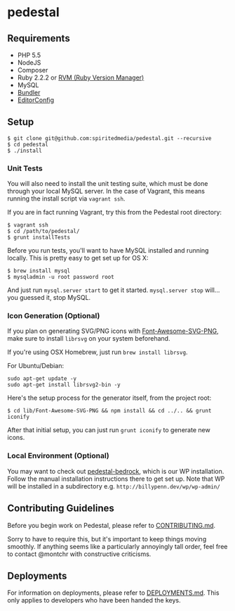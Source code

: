 # pedestal

## Requirements

- PHP 5.5
- NodeJS
- Composer
- Ruby 2.2.2 or [RVM (Ruby Version Manager)](https://rvm.io/)
- MySQL
- [Bundler](http://bundler.io/)
- [EditorConfig](http://editorconfig.org/)

## Setup

```
$ git clone git@github.com:spiritedmedia/pedestal.git --recursive
$ cd pedestal
$ ./install
```

### Unit Tests

You will also need to install the unit testing suite, which must be done through your local MySQL server. In the case of Vagrant, this means running the install script via `vagrant ssh`.

If you are in fact running Vagrant, try this from the Pedestal root directory:

```
$ vagrant ssh
$ cd /path/to/pedestal/
$ grunt installTests
```

Before you run tests, you'll want to have MySQL installed and running locally. This is pretty easy to get set up for OS X:

```
$ brew install mysql
$ mysqladmin -u root password root
```

And just run `mysql.server start` to get it started. `mysql.server stop` will... you guessed it, stop MySQL.

### Icon Generation (Optional)

If you plan on generating SVG/PNG icons with [Font-Awesome-SVG-PNG](https://github.com/encharm/Font-Awesome-SVG-PNG), make sure to install `librsvg` on your system beforehand.

If you're using OSX Homebrew, just run `brew install librsvg`.

For Ubuntu/Debian:

```
sudo apt-get update -y
sudo apt-get install librsvg2-bin -y
```

Here's the setup process for the generator itself, from the project root:

```
$ cd lib/Font-Awesome-SVG-PNG && npm install && cd ../.. && grunt iconify
```

After that initial setup, you can just run `grunt iconify` to generate new icons.

### Local Environment (Optional)

You may want to check out [pedestal-bedrock](https://github.com/spiritedmedia/pedestal-bedrock), which is our WP installation. Follow the manual installation instructions there to get set up. Note that WP will be installed in a subdirectory e.g. `http://billypenn.dev/wp/wp-admin/`

## Contributing Guidelines

Before you begin work on Pedestal, please refer to [CONTRIBUTING.md](CONTRIBUTING.md).

Sorry to have to require this, but it's important to keep things moving smoothly. If anything seems like a particularly annoyingly tall order, feel free to contact @montchr with constructive criticisms.

## Deployments

For information on deployments, please refer to [DEPLOYMENTS.md](DEPLOYMENTS.md). This only applies to developers who have been handed the keys.

